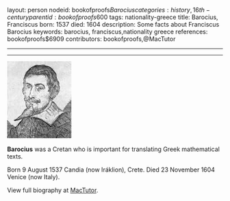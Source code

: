layout: person
nodeid: bookofproofs$Barocius
categories: history,16th-century
parentid: bookofproofs$600
tags: nationality-greece
title: Barocius, Franciscus
born: 1537
died: 1604
description: Some facts about Franciscus Barocius
keywords: barocius, franciscus,nationality greece
references: bookofproofs$6909
contributors: bookofproofs,@MacTutor

---


---

![Barocius.jpg](https://github.com/bookofproofs/bookofproofs.github.io/blob/main/_sources/_assets/images/portraits/Barocius.jpg?raw=true)

**Barocius** was a Cretan who is important for translating Greek mathematical texts.

Born 9 August 1537 Candia (now Iráklion), Crete. Died 23 November 1604 Venice (now Italy).


View full biography at [MacTutor](https://mathshistory.st-andrews.ac.uk/Biographies/Barocius/).